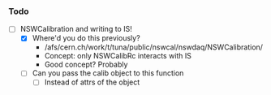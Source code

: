 ### Todo

- [ ] NSWCalibration and writing to IS!
  - [x] Where'd you do this previously?
    - /afs/cern.ch/work/t/tuna/public/nswcal/nswdaq/NSWCalibration/
    - Concept: only NSWCalibRc interacts with IS
    - Good concept? Probably
  - [ ] Can you pass the calib object to this function
    - [ ] Instead of attrs of the object
